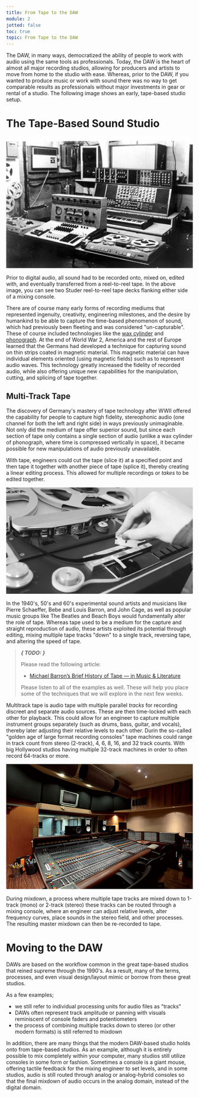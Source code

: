 ```yaml
---
title: From Tape to the DAW
module: 2
jotted: false
toc: true
topic: From Tape to the DAW
---
```


The DAW, in many ways, democratized the ability of people to work with audio using the same tools as professionals. Today, the DAW is the heart of almost all major recording studios, allowing for producers and artists to move from home to the studio with ease. Whereas, prior to the DAW, if you wanted to produce music or work with sound there was no way to get comparable results as professionals without major investments in gear or rental of a studio. The following image shows an early, tape-based studio setup.

# The Tape-Based Sound Studio

![Example of an older tape-based studio, with twin Studer tape decks flanking a mixing console.](../imgs/studer-studio.jpg "Example of an older tape-based studio, with twin Studer tape decks flanking a mixing console.")

Prior to digital audio, all sound had to be recorded onto, mixed on, edited with, and eventually transferred from a reel-to-reel tape. In the above image, you can see two Studer reel-to-reel tape decks flanking either side of a mixing console.

There are of course many early forms of recording mediums that represented ingenuity, creativity, engineering milestones, and the desire by humankind to be able to capture the time-based phenomenon of sound, which had previously been fleeting and was considered "un-capturable". These of course included technologies like the [wax cylinder](http://cylinders.library.ucsb.edu/history-brownwax.php) and [phonograph](https://en.wikipedia.org/wiki/Phonograph). At the end of World War 2, America and the rest of Europe learned that the Germans had developed a technique for capturing sound on thin strips coated in magnetic material. This magnetic material can have individual elements oriented (using magnetic fields) such as to represent audio waves. This technology greatly increased the fidelity of recorded audio, while also offering unique new capabilities for the manipulation, cutting, and splicing of tape together.

## Multi-Track Tape

The discovery of Germany's mastery of tape technology after WWII offered the capability for people to capture high fidelity, stereophonic audio (one channel for both the left and right side) in ways previously unimaginable. Not only did the medium of tape offer superior sound, but since each section of tape only contains a single section of audio (unlike a wax cylinder of phonograph, where time is compressed vertically in space), it became possible for new manipulations of audio previously unavailable.

With tape, engineers could cut the tape (slice it) at a specified point and then tape it together with another piece of tape (splice it), thereby creating a linear editing process. This allowed for multiple recordings or _takes_ to be edited together.

![Example of someone about to cut tape](../imgs/tape-splicing.jpg "Example of someone about to cut tape")

In the 1940's, 50's and 60's experimental sound artists and musicians like Pierre Schaeffer, Bebe and Louis Barron, and John Cage, as well as popular music groups like The Beatles and Beach Boys would fundamentally alter the role of tape. Whereas tape used to be a medium for the capture and straight reproduction of audio, these artists exploited its potential through editing, mixing multiple tape tracks "down" to a single track, reversing tape, and altering the speed of tape.

> **_{ TODO: }_**
>
> Please read the following article:
>
> - [Michael Barron’s Brief History of Tape — in Music & Literature](https://www.musicandliterature.org/features/2015/3/28/a-brief-history-of-tape)
>
> Please listen to all of the examples as well. These will help you place some of the techniques that we will explore in the next few weeks.

Multitrack tape is audio tape with multiple parallel _tracks_ for recording discreet and separate audio sources. These are then time-locked with each other for playback. This could allow for an engineer to capture multiple instrument groups separately (such as drums, bass, guitar, and vocals), thereby later adjusting their relative levels to each other. Durin the so-called "golden age of large format recording consoles" tape machines could range in track count from stereo (2-track), 4, 6, 8, 16, and 32 track counts. With big Hollywood studios having multiple 32-track machines in order to often record 64-tracks or more.

![API Console in Sunset Studio](../imgs/apiConsole_sunset_studio.jpg "API Console in Sunset Studio")

During mixdown, a process where multiple tape tracks are mixed down to 1-track (mono) or 2-track (stereo) these tracks can be routed through a mixing console, where an engineer can adjust relative levels, alter frequency curves, place sounds in the stereo field, and other processes. The resulting master mixdown can then be re-recorded to tape.

# Moving to the DAW

DAWs are based on the workflow common in the great tape-based studios that reined supreme through the 1990's. As a result, many of the terms, processes, and even visual design/layout mimic or borrow from these great studios.

As a few examples;

- we still refer to individual processing units for audio files as "tracks"
- DAWs often represent track amplitude or panning with visuals reminiscent of console faders and potentiometers
- the process of combining multiple tracks down to stereo (or other modern formats) is still referred to mixdown

In addition, there are many things that the modern DAW-based studio holds onto from tape-based studios. As an example, although it is entirely possible to mix completely within your computer, many studios still utilize consoles in some form or fashion. Sometimes a console is a giant mouse, offering tactile feedback for the mixing engineer to set levels, and in some studios, audio is still routed through analog or analog-hybrid consoles so that the final mixdown of audio occurs in the analog domain, instead of the digital domain. 
